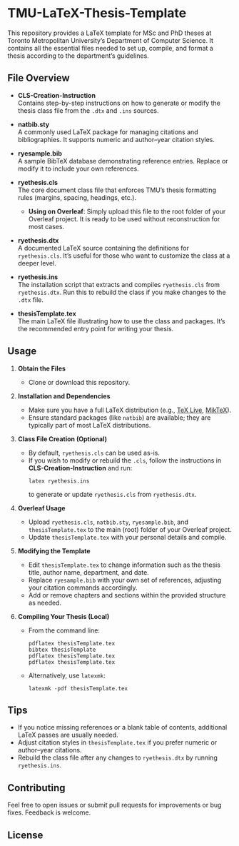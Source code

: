 # TMU-LaTeX-Thesis-Template

This repository provides a LaTeX template for MSc and PhD theses at Toronto Metropolitan University’s Department of Computer Science. It contains all the essential files needed to set up, compile, and format a thesis according to the department’s guidelines.

## File Overview

- **CLS-Creation-Instruction**  
  Contains step-by-step instructions on how to generate or modify the thesis class file from the `.dtx` and `.ins` sources.

- **natbib.sty**  
  A commonly used LaTeX package for managing citations and bibliographies. It supports numeric and author–year citation styles.

- **ryesample.bib**  
  A sample BibTeX database demonstrating reference entries. Replace or modify it to include your own references.

- **ryethesis.cls**  
  The core document class file that enforces TMU’s thesis formatting rules (margins, spacing, headings, etc.).  
  - **Using on Overleaf**: Simply upload this file to the root folder of your Overleaf project. It is ready to be used without reconstruction for most cases.

- **ryethesis.dtx**  
  A documented LaTeX source containing the definitions for `ryethesis.cls`. It’s useful for those who want to customize the class at a deeper level.

- **ryethesis.ins**  
  The installation script that extracts and compiles `ryethesis.cls` from `ryethesis.dtx`. Run this to rebuild the class if you make changes to the `.dtx` file.

- **thesisTemplate.tex**  
  The main LaTeX file illustrating how to use the class and packages. It’s the recommended entry point for writing your thesis.

## Usage

1. **Obtain the Files**  
   - Clone or download this repository.

2. **Installation and Dependencies**  
   - Make sure you have a full LaTeX distribution (e.g., [TeX Live](https://www.tug.org/texlive/), [MikTeX](https://miktex.org/)).
   - Ensure standard packages (like `natbib`) are available; they are typically part of most LaTeX distributions.

3. **Class File Creation (Optional)**  
   - By default, `ryethesis.cls` can be used as-is.
   - If you wish to modify or rebuild the `.cls`, follow the instructions in **CLS-Creation-Instruction** and run:
     ```
     latex ryethesis.ins
     ```
     to generate or update `ryethesis.cls` from `ryethesis.dtx`.

4. **Overleaf Usage**  
   - Upload `ryethesis.cls`, `natbib.sty`, `ryesample.bib`, and `thesisTemplate.tex` to the main (root) folder of your Overleaf project.
   - Update `thesisTemplate.tex` with your personal details and compile.

5. **Modifying the Template**  
   - Edit `thesisTemplate.tex` to change information such as the thesis title, author name, department, and date.
   - Replace `ryesample.bib` with your own set of references, adjusting your citation commands accordingly.
   - Add or remove chapters and sections within the provided structure as needed.

6. **Compiling Your Thesis (Local)**  
   - From the command line:
     ```
     pdflatex thesisTemplate.tex
     bibtex thesisTemplate
     pdflatex thesisTemplate.tex
     pdflatex thesisTemplate.tex
     ```
   - Alternatively, use `latexmk`:
     ```
     latexmk -pdf thesisTemplate.tex
     ```

## Tips

- If you notice missing references or a blank table of contents, additional LaTeX passes are usually needed.
- Adjust citation styles in `thesisTemplate.tex` if you prefer numeric or author–year citations.
- Rebuild the class file after any changes to `ryethesis.dtx` by running `ryethesis.ins`.

## Contributing

Feel free to open issues or submit pull requests for improvements or bug fixes. Feedback is welcome.

## License

